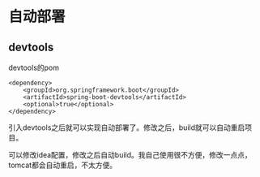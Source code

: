 ﻿# 自动部署

## devtools
devtools的pom

    <dependency>
    	<groupId>org.springframework.boot</groupId>
  		<artifactId>spring-boot-devtools</artifactId>
    	<optional>true</optional>
    </dependency>
引入devtools之后就可以实现自动部署了。修改之后，build就可以自动重启项目。

可以修改idea配置，修改之后自动build。我自己使用很不方便，修改一点点，tomcat都会自动重启，不太方便。

